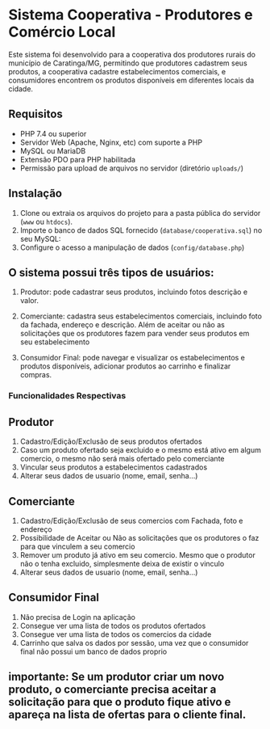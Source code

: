 # Sistema Cooperativa - Produtores e Comércio Local

Este sistema foi desenvolvido para a cooperativa dos produtores rurais do município de Caratinga/MG, permitindo que produtores cadastrem seus produtos, a cooperativa cadastre estabelecimentos comerciais, e consumidores encontrem os produtos disponíveis em diferentes locais da cidade.

## Requisitos

- PHP 7.4 ou superior  
- Servidor Web (Apache, Nginx, etc) com suporte a PHP  
- MySQL ou MariaDB  
- Extensão PDO para PHP habilitada  
- Permissão para upload de arquivos no servidor (diretório `uploads/`)


## Instalação

1. Clone ou extraia os arquivos do projeto para a pasta pública do servidor (`www` ou `htdocs`).  
2. Importe o banco de dados SQL fornecido (`database/cooperativa.sql`) no seu MySQL:  
3. Configure o acesso a manipulação de dados (`config/database.php`)

## O sistema possui três tipos de usuários:

1. Produtor: pode cadastrar seus produtos, incluindo fotos descrição e valor.

2. Comerciante: cadastra seus estabelecimentos comerciais, incluindo foto da fachada, endereço e descrição. Além de aceitar ou não as solicitações que os produtores fazem para vender seus produtos em seu estabelecimento

3. Consumidor Final: pode navegar e visualizar os estabelecimentos e produtos disponíveis, adicionar produtos ao carrinho e finalizar compras.

### Funcionalidades Respectivas

## Produtor
1. Cadastro/Edição/Exclusão de seus produtos ofertados
2. Caso um produto ofertado seja excluido e o mesmo está ativo em algum comercio, o mesmo não será mais ofertado pelo comerciante
3. Vincular seus produtos a estabelecimentos cadastrados
4. Alterar seus dados de usuario (nome, email, senha...)

## Comerciante
1. Cadastro/Edição/Exclusão de seus comercios com Fachada, foto e endereço
2. Possibilidade de Aceitar ou Não as solicitações que os produtores o faz para que vinculem a seu comercio
3. Remover um produto já ativo em seu comercio. Mesmo que o produtor não o tenha excluido, simplesmente deixa de existir o vinculo
4. Alterar seus dados de usuario (nome, email, senha...)

## Consumidor Final
1. Não precisa de Login na aplicação
2. Consegue ver uma lista de todos os produtos ofertados
3. Consegue ver uma lista de todos os comercios da cidade
4. Carrinho que salva os dados por sessão, uma vez que o consumidor final não possui um banco de dados proprio

## importante: Se um produtor criar um novo produto, o comerciante precisa **aceitar** a solicitação para que o produto fique ativo e apareça na lista de ofertas para o cliente final.

